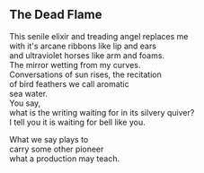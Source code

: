 The Dead Flame
--------------
This senile elixir and treading angel replaces me  
with it's arcane ribbons like lip and ears  
and ultraviolet horses like arm and foams.  
The mirror wetting from my curves.  
Conversations of sun rises, the recitation  
of bird feathers we call aromatic  
sea water.  
You say,  
what is the writing waiting for in its silvery quiver?  
I tell you it is waiting for bell like you.  
  
What we say plays to  
carry some other pioneer  
what a production may teach.  
